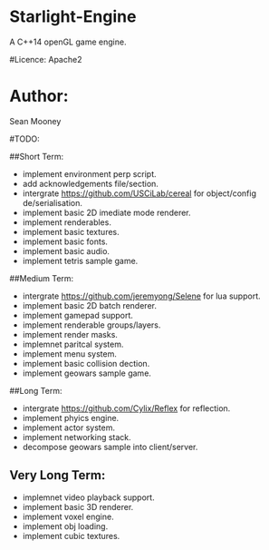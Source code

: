 # Starlight-Engine
A C++14 openGL game engine.

#Licence: 
Apache2

# Author:
Sean Mooney

#TODO:

##Short Term:
* implement environment perp script.
* add acknowledgements file/section. 
* intergrate https://github.com/USCiLab/cereal for object/config de/serialisation.
* implement basic 2D imediate mode renderer.
* implement renderables.
* implement basic textures.
* implement basic fonts.
* implement basic audio.
* implement tetris sample game.

##Medium Term:
* intergrate https://github.com/jeremyong/Selene for lua support.
* implement basic 2D batch renderer.
* implement gamepad support.
* implement renderable groups/layers.
* implement render masks.
* implemnet paritcal system.
* implement menu system.
* implement basic collision dection.
* implement geowars sample game.

##Long Term:
* intergrate https://github.com/Cylix/Reflex for reflection.
* implement phyics engine.
* implement actor system.
* implement networking stack.
* decompose geowars sample into client/server.

## Very Long Term:
* implemnet video playback support.
* implement basic 3D renderer.
* implement voxel engine.
* implement obj loading.
* implement cubic textures.